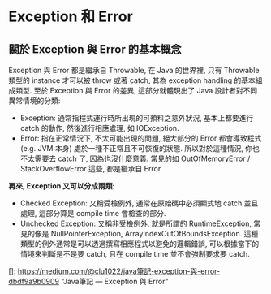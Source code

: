 # Exception 和 Error

## 關於 Exception 與 Error 的基本概念

Exception 與 Error 都是繼承自 Throwable, 在 Java 的世界裡, 只有 Throwable 類型的 instance 才可以被 throw 或著 catch, 其為 exception handling 的基本組成類型. 至於 Exception 與 Error 的差異, 這部分就體現出了 Java 設計者對不同異常情境的分類:

- Exception: 通常指程式運行時所出現的可預料之意外狀況, 基本上都要進行 catch 的動作, 然後進行相應處理, 如 IOException.
- Error: 指在正常情況下, 不太可能出現的問題, 絕大部分的 Error 都會導致程式 (e.g. JVM 本身) 處於一種不正常且不可恢復的狀態. 所以對於這種情況, 你也不太需要去 catch 了, 因為也沒什麼意義. 常見的如 OutOfMemoryError / StackOverflowError 這些, 都是繼承自 Error.

**再來, Exception 又可以分成兩類:**

- Checked Exception: 又稱受檢例外, 通常在原始碼中必須顯式地 catch 並且處理, 這部分算是 compile time 會檢查的部分.
- Unchecked Exception: 又稱非受檢例外, 就是所謂的 RuntimeException, 常見的像是 NullPointerException, ArrayIndexOutOfBoundsException. 這種類型的例外通常是可以透過撰寫相應程式以避免的邏輯錯誤, 可以根據當下的情境來判斷是不是要 catch, 且在 compile time 並不會強制要求要 catch.



[]: https://medium.com/@clu1022/java筆記-exception-與-error-dbdf9a9b0909	"Java筆記 — Exception 與 Error"

